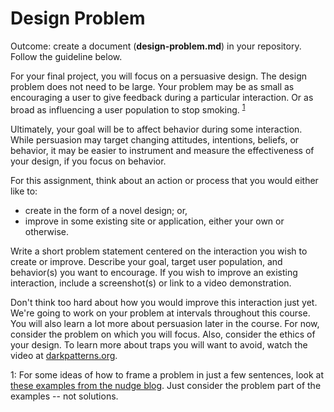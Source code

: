 # Design Problem

Outcome: create a document (**design-problem.md**) in your repository. Follow the guideline below.

For your final project, you will focus on a persuasive design. The design problem does not need to be large. Your problem may be as small as encouraging a user to give feedback during a particular interaction. Or as broad as influencing a user population to stop smoking. <sup>[1](#myfootnote1)</sup>


Ultimately, your goal will be to affect behavior during some interaction. While persuasion may target changing attitudes, intentions, beliefs, or behavior, it may be easier to instrument and measure the effectiveness of your design, if you focus on behavior.

For this assignment, think about an action or process that you would either like to:
- create in the form of a novel design; or,
- improve in some existing site or application, either your own or otherwise.

Write a short problem statement centered on the interaction you wish to create or improve. Describe your goal, target user population, and behavior(s) you want to encourage. If you wish to improve an existing interaction, include a screenshot(s) or link to a video demonstration.

Don't think too hard about how you would improve this interaction just yet. We're going to work on your problem at intervals throughout this course. You will also learn a lot more about persuasion later in the course. For now, consider the problem on which you will focus. Also, consider the ethics of your design. To learn more about traps you will want to avoid, watch the video at [darkpatterns.org](http://darkpatterns.org).

<a name="myfootnote1">1</a>: For some ideas of how to frame a problem in just a few sentences, look at [these examples from the nudge blog](https://nudges.files.wordpress.com/2008/04/our-dozen-nudges1.pdf
). Just consider the problem part of the examples -- not solutions.
